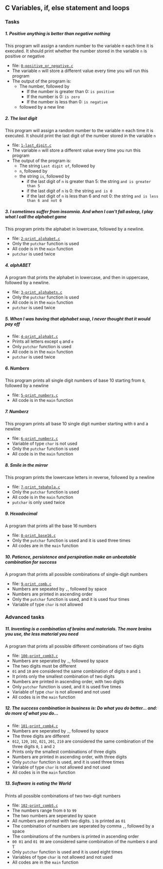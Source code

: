 ## C Variables, if, else statement and loops

### Tasks
##### 1. Positive anything is better than negative nothing
This program will assign a random number to the variable n each time it is executed. It should print whether the number stored in the variable `n` is positive or negative
- file: [`0-positive_or_negative.c`](https://github.com/Vulcanric/alx-low_level_programming/blob/master/0x01-variables_if_else_while/0-positive_or_negative.c)
- The variable `n` will store a different value every time you will run this program
- The output of the program is:
	- The number, followed by
		- If the number is greater than 0: `is positive`
		- If the number is 0: `is zero`
		- If the number is less than 0: `is negative`
	- followed by a new line

##### 2. The last digit
This program will assign a random number to the variable n each time it is executed. It should print the last digit of the number stored in the variable `n`
- file: [`1-last_digit.c`](https://github.com/Vulcanric/alx-low_level_programming/blob/master/0x01-variables_if_else_while/1-last_digit.c)
- The variable `n` will store a different value every time you run this program
- The output of the program is:
	- The string `Last digit of`, followed by
	- `n`, followed by
	- the string `is`, followed by
		- if the last digit of `n` is greater than 5: the string `and is greater than 5`
		- if the last digit of `n` is 0: the string `and is 0`
		- if the last digit of `n` is less than 6 and not 0: the string `and is less than 6 and not 0`

##### 3. I sometimes suffer from insomnia. And when I can't fall asleep, I play what I call the alphabet game
This program prints the alphabet in lowercase, followed by a newline.
- file: [`2-print_alphabet.c`](https://github.com/Vulcanric/alx-low_level_programming/blob/master/0x01-variables_if_else_while/2-print_alphabet.c)
- Only the `putchar` function is used
- All code is in the `main` function
- `putchar` is used twice

##### 4. alphABET
A program that prints the alphabet in lowercase, and then in uppercase, followed by a newline.
- file: [`3-print_alphabets.c`](https://github.com/Vulcanric/alx-low_level_programming/blob/master/0x01-variables_if_else_while/3-print_alphabets.c)
- Only the `putchar` function is used
- All code is in the `main` function
- `putchar` is used twice

##### 5. When I was having that alphabet soup, I never thought that it would pay off
- file: [`4-print_alphabt.c`](https://github.com/Vulcanric/alx-low_level_programming/blob/master/0x01-variables_if_else_while/4-print_alphabt.c)
- Prints all letters except `q` and `e`
- Only `putchar` function is used
- All code is in the `main` function
- `putchar` is used twice

##### 6. Numbers
This program prints all single digit numbers of base 10 starting from `0`, followed by a newline
- file: [`5-print_numbers.c`](https://github.com/Vulcanric/alx-low_level_programming/blob/master/0x01-variables_if_else_while/5-print_numbers.c)
- All code is in the `main` function

##### 7. Numberz
This program prints all base 10 single digit number starting with `0` and a newline
- file: [`6-print_numberz.c`](https://github.com/Vulcanric/alx-low_level_programming/blob/master/0x01-variables_if_else_while/4-print_alphabt.c)
- Variable of type `char` is not used
- Only the `putchar` function is used
- All code is in the `main` function

##### 8. Smile in the mirror
This program prints the lowercase letters in reverse, followed by a newline
- file: [`7-print_tebahpla.c`](https://github.com/Vulcanric/alx-low_level_programming/blob/master/0x01-variables_if_else_while/7-print_tebahpla.c)
- Only the `putchar` function is used
- All code is in the `main` function
- `putchar` is only used twice

##### 9. Hexadecimal
A program that prints all the base 16 numbers
- file: [`8-print_base16.c`](https://github.com/Vulcanric/alx-low_level_programming/blob/master/0x01-variables_if_else_while/8-print_base16.c)
- Only the `putchar` function is used and it is used three times
- All codes are in the `main` function

##### 10. Patience, persistence and perspiration make an unbeatable combination for success
A program that prints all possible combinations of single-digit numbers
- file: [`9-print_comb.c`](https://github.com/Vulcanric/alx-low_level_programming/blob/master/0x01-variables_if_else_while/9-print_comb.c)
- Numbers are sepeated by `,`, followed by space
- Numbers are printed in ascending order
- Only the `putchar` function is used, and it is used four times
- Variable of type `char` is not allowed

### Advanced tasks
##### 11. Inventing is a combination of brains and materials. The more brains you use, the less material you need
A program that prints all possible different combinations of two digits
- file: [`100-print_comb3.c`](https://github.com/Vulcanric/alx-low_level_programming/blob/master/0x01-variables_if_else_while/100-print_comb3.c)
- Numbers are seperated by `,`, followed by space
- The two digits must be different
- `01` and `10` are considered the same combination of digits `0` and `1`
- It prints only the smallest combination of two digits
- Numbers are printed in ascending order, with two digits
- Only `putchar` function is used, and it is used five times
- Variable of type `char` is not allowed and not used
- All codes is in the `main` function

##### 12. The success combination in business is: Do what you do better... and: do more of what you do...
- file: [`101-print_comb4.c`](https://github.com/Vulcanric/alx-low_level_programming/blob/master/0x01-variables_if_else_while/101-print_comb4.c)
- Numbers are seperated by `,`, followed by space
- The three digits are different
- `012`, `120`, `102`, `021`, `201`, `210` are considered the same combination of the three digits `0`, `1` and `2`
- Prints only the smallest combinations of three digits
- Numbers are printed in ascending order, with three digits
- Only `putchar` function is used, and it is used three times
- Variable of type `char` is not allowed and not used
- All codes is in the `main` function

##### 13. Software is eating the World
Prints all possible combinations of two two-digit numbers
- file: [`102-print_comb5.c`](https://github.com/Vulcanric/alx-low_level_programming/blob/master/0x01-variables_if_else_while/102-print_comb5.c)
- The numbers range from `0` to `99`
- The two numbers are seperated by space
- All numbers are printed with two digits. `1` is printed as `01`
- The combination of numbers are seperated by comma `,`, followed by a space
- The combinations of the numbers is printed in ascending order
- `00 01` and `01 00` are considered same combination of the numbers `0` and 1`
- Only `putchar` function is used and it is used eight times
- Variables of type `char` is not allowed and not used
- All codes are in the `main` function
